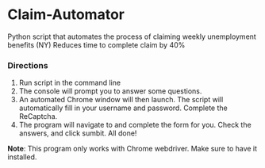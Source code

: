 # Claim-Automator
Python script that automates the process of claiming weekly unemployment benefits (NY) 
Reduces time to complete claim by 40%

### Directions
1. Run script in the command line
1. The console will prompt you to answer some questions. 
1. An automated Chrome window will then launch. The script will automatically fill in your username and password. Complete the ReCaptcha.
1. The program will navigate to and complete the form for you. Check the answers, and click sumbit. All done!



**Note**: This program only works with Chrome webdriver. Make sure to have it installed.
